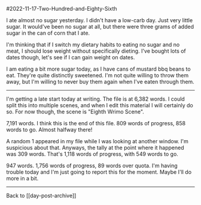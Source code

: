 #2022-11-17-Two-Hundred-and-Eighty-Sixth

I ate almost no sugar yesterday.  I didn't have a low-carb day.  Just very little sugar.  It would've been no sugar at all, but there were three grams of added sugar in the can of corn that I ate.

I'm thinking that if I switch my dietary habits to eating no sugar and no meat, I should lose weight without specifically dieting.  I've bought lots of dates though, let's see if I can gain weight on dates.

I am eating a bit more sugar today, as I have cans of mustard bbq beans to eat.  They're quite distinctly sweetened.  I'm not quite willing to throw them away, but I'm willing to never buy them again when I've eaten through them.

---
I'm getting a late start today at writing.  The file is at 6,382 words.  I could split this into multiple scenes, and when I edit this material I will certainly do so.  For now though, the scene is "Eighth Wrimo Scene".

7,191 words.  I think this is the end of this file.  809 words of progress, 858 words to go.  Almost halfway there!

A random 1 appeared in my file while I was looking at another window.  I'm suspicious about that.  Anyways, the tally at the point where it happened was 309 words.  That's 1,118 words of progress, with 549 words to go.

947 words.  1,756 words of progress, 89 words over quota.  I'm having trouble today and I'm just going to report this for the moment.  Maybe I'll do more in a bit.

---
Back to [[day-post-archive]]
